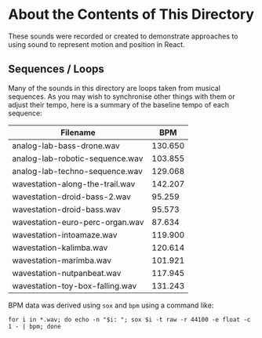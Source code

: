 # About the Contents of This Directory

These sounds were recorded or created to demonstrate approaches to using sound to represent motion and position in React.

## Sequences / Loops

Many of the sounds in this directory are loops taken from musical sequences.  As you may wish to synchronise other things with them or
adjust their tempo, here is a summary of the baseline tempo of each sequence:

| Filename                        | BPM     |
| ------------------------------- | ------- |
| analog-lab-bass-drone.wav       | 130.650 |
| analog-lab-robotic-sequence.wav | 103.855 |
| analog-lab-techno-sequence.wav  | 129.068 |
| wavestation-along-the-trail.wav | 142.207 |
| wavestation-droid-bass-2.wav    |  95.259 |
| wavestation-droid-bass.wav      |  95.573 |
| wavestation-euro-perc-organ.wav |  87.634 |
| wavestation-intoamaze.wav       | 119.900 |
| wavestation-kalimba.wav         | 120.614 |
| wavestation-marimba.wav         | 101.921 |
| wavestation-nutpanbeat.wav      | 117.945 |
| wavestation-toy-box-falling.wav | 131.243 |

BPM data was derived using `sox` and `bpm` using a command like:

```
for i in *.wav; do echo -n "$i: "; sox $i -t raw -r 44100 -e float -c 1 - | bpm; done
```
